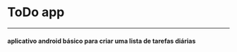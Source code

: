 # ToDo app

_______________________________________________
<h4>aplicativo android básico para criar uma lista de tarefas diárias</h4>

